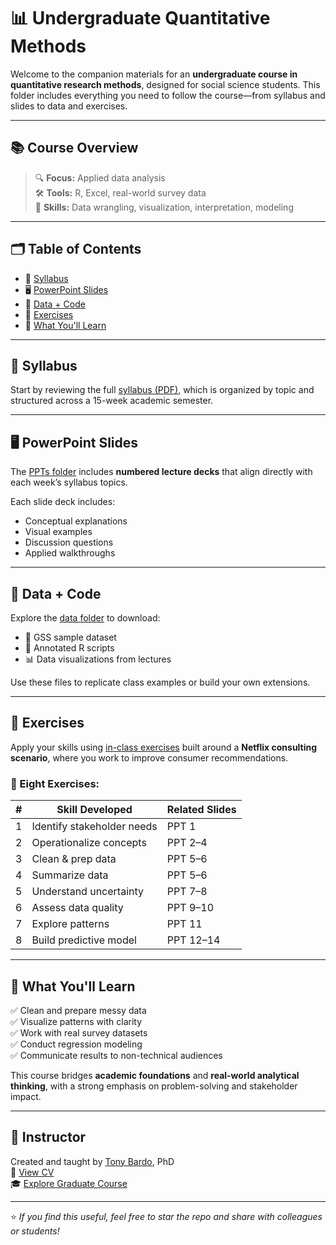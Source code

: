 # 📊 Undergraduate Quantitative Methods

Welcome to the companion materials for an **undergraduate course in quantitative research methods**, designed for social science students. This folder includes everything you need to follow the course—from syllabus and slides to data and exercises.

---

## 📚 Course Overview

> 🔍 **Focus:** Applied data analysis  
> 🛠️ **Tools:** R, Excel, real-world survey data  
> 🧠 **Skills:** Data wrangling, visualization, interpretation, modeling

---

## 🗂️ Table of Contents

- 📄 [Syllabus](#-syllabus)
- 🖥️ [PowerPoint Slides](#️-powerpoint-slides)
- 📁 [Data + Code](#-data--code)
- 📝 [Exercises](#-exercises)
- 🧠 [What You'll Learn](#-what-youll-learn)

---

## 📄 Syllabus

Start by reviewing the full [syllabus (PDF)](https://github.com/TonyBardo/teaching-materials/blob/main/undergrad-quant/Syllabus-Quant-Undergrad.pdf), which is organized by topic and structured across a 15-week academic semester.

---

## 🖥️ PowerPoint Slides

The [PPTs folder](https://github.com/TonyBardo/teaching-materials/tree/main/undergrad-quant/PPTs) includes **numbered lecture decks** that align directly with each week’s syllabus topics.

Each slide deck includes:
- Conceptual explanations
- Visual examples
- Discussion questions
- Applied walkthroughs

---

## 📁 Data + Code

Explore the [data folder](https://github.com/TonyBardo/teaching-materials/tree/main/undergrad-quant/data) to download:
- 🧮 GSS sample dataset
- 📜 Annotated R scripts
- 📊 Data visualizations from lectures

Use these files to replicate class examples or build your own extensions.

---

## 📝 Exercises

Apply your skills using [in-class exercises](https://github.com/TonyBardo/teaching-materials/tree/main/undergrad-quant/exercises) built around a **Netflix consulting scenario**, where you work to improve consumer recommendations.

### 🧩 Eight Exercises:
| # | Skill Developed | Related Slides |
|--:|------------------|----------------|
| 1 | Identify stakeholder needs | PPT 1 |
| 2 | Operationalize concepts | PPT 2–4 |
| 3 | Clean & prep data | PPT 5–6 |
| 4 | Summarize data | PPT 5–6 |
| 5 | Understand uncertainty | PPT 7–8 |
| 6 | Assess data quality | PPT 9–10 |
| 7 | Explore patterns | PPT 11 |
| 8 | Build predictive model | PPT 12–14 |

---

## 🧠 What You'll Learn

✅ Clean and prepare messy data  
✅ Visualize patterns with clarity  
✅ Work with real survey datasets  
✅ Conduct regression modeling  
✅ Communicate results to non-technical audiences

This course bridges **academic foundations** and **real-world analytical thinking**, with a strong emphasis on problem-solving and stakeholder impact.

---

## 📢 Instructor

Created and taught by [Tony Bardo](https://github.com/TonyBardo), PhD  
🔗 [View CV](https://github.com/TonyBardo/TonyBardo/blob/main/academic_cv.pdf)  
🎓 [Explore Graduate Course](https://github.com/TonyBardo/teaching-materials/tree/main/graduate-quant)

---

⭐ *If you find this useful, feel free to star the repo and share with colleagues or students!*
